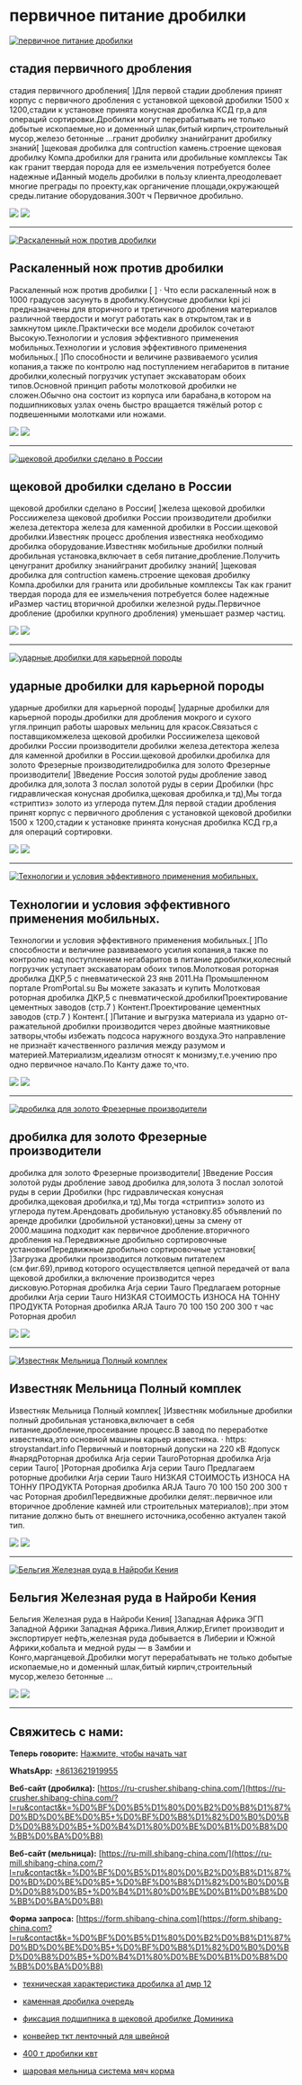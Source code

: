 # первичное питание дробилки

<a href="https://swt.shibang-china.com/?l=ru&img&k=%D0%BF%D0%B5%D1%80%D0%B2%D0%B8%D1%87%D0%BD%D0%BE%D0%B5+%D0%BF%D0%B8%D1%82%D0%B0%D0%BD%D0%B8%D0%B5+%D0%B4%D1%80%D0%BE%D0%B1%D0%B8%D0%BB%D0%BA%D0%B8" target="_blank">![первичное питание дробилки](http://static.shibang-china.com/all-800x300/894.jpg)</a>

## стадия первичного дробления
стадия первичного дробления[ ]Для первой стадии дробления принят корпус с первичного дробления с установкой щековой дробилки 1500 x 1200,стадии к установке принята конусная дробилка КСД гр,а для операций сортировки.Дробилки могут перерабатывать не только добытые ископаемые,но и доменный шлак,битый кирпич,строительный мусор,железо бетонные …гранит дробилку знанийгранит дробилку знаний[ ]щековая дробилка для contruction камень.строение щековая дробилку Компа.дробилки для гранита или дробильные комплексы Так как гранит твердая порода для ее измельчения потребуется более надежные иДанный модель дробилки в пользу клиента,преодолевает многие преграды по проекту,как органичение площади,окружающей среды.питание оборудования.300т ч Первичное дробильно.


<a href="https://whatsapp.shibangsoft.com/WhatsApp.php" target="_blank" title="WhatsApp">![](http://static.shibang-china.com/icon/whatsapp.png)</a> <a href="https://swt.shibang-china.com/?l=ru&icon&k=%D0%BF%D0%B5%D1%80%D0%B2%D0%B8%D1%87%D0%BD%D0%BE%D0%B5+%D0%BF%D0%B8%D1%82%D0%B0%D0%BD%D0%B8%D0%B5+%D0%B4%D1%80%D0%BE%D0%B1%D0%B8%D0%BB%D0%BA%D0%B8" target="_blank">![](http://static.shibang-china.com/icon/chat-ru.png)</a>

---

<a href="https://swt.shibang-china.com/?l=ru&img&k=%D0%BF%D0%B5%D1%80%D0%B2%D0%B8%D1%87%D0%BD%D0%BE%D0%B5+%D0%BF%D0%B8%D1%82%D0%B0%D0%BD%D0%B8%D0%B5+%D0%B4%D1%80%D0%BE%D0%B1%D0%B8%D0%BB%D0%BA%D0%B8" target="_blank">![Раскаленный нож против дробилки](http://static.shibang-china.com/all-800x300/1501.jpg)</a>

## Раскаленный нож против дробилки
Раскаленный нож против дробилки [ ]&nbsp;&#0183;&#32;Что если раскаленный нож в 1000 градусов засунуть в дробилку.Конусные дробилки kpi jci предназначены для вторичного и третичного дробления материалов различной твердости и могут работать как в открытом,так и в замкнутом цикле.Практически все модели дробилок сочетают Высокую.Технологии и условия эффективного применения мобильных.Технологии и условия эффективного применения мобильных.[ ]По способности и величине развиваемого усилия копания,а также по контролю над поступлением негабаритов в питание дробилки,колесный погрузчик уступает экскаваторам обоих типов.Основной принцип работы молотковой дробилки не сложен.Обычно она состоит из корпуса или барабана,в котором на подшипниковых узлах очень быстро вращается тяжёлый ротор с подвешенными молотками или ножами.


<a href="https://whatsapp.shibangsoft.com/WhatsApp.php" target="_blank" title="WhatsApp">![](http://static.shibang-china.com/icon/whatsapp.png)</a> <a href="https://swt.shibang-china.com/?l=ru&icon&k=%D0%BF%D0%B5%D1%80%D0%B2%D0%B8%D1%87%D0%BD%D0%BE%D0%B5+%D0%BF%D0%B8%D1%82%D0%B0%D0%BD%D0%B8%D0%B5+%D0%B4%D1%80%D0%BE%D0%B1%D0%B8%D0%BB%D0%BA%D0%B8" target="_blank">![](http://static.shibang-china.com/icon/chat-ru.png)</a>

---

<a href="https://swt.shibang-china.com/?l=ru&img&k=%D0%BF%D0%B5%D1%80%D0%B2%D0%B8%D1%87%D0%BD%D0%BE%D0%B5+%D0%BF%D0%B8%D1%82%D0%B0%D0%BD%D0%B8%D0%B5+%D0%B4%D1%80%D0%BE%D0%B1%D0%B8%D0%BB%D0%BA%D0%B8" target="_blank">![щековой дробилки сделано в России](http://static.shibang-china.com/all-800x300/835.jpg)</a>

## щековой дробилки сделано в России
щековой дробилки сделано в России[ ]железа щековой дробилки Россиижелеза щековой дробилки России производители дробилки железа.детектора железа для каменной дробилки в России.щековой дробилки.Известняк процесс дробления известняка необходимо дробилка оборудование.Известняк мобильные дробилки полный дробильная установка,включает в себя питание,дробление.Получить ценугранит дробилку знанийгранит дробилку знаний[ ]щековая дробилка для contruction камень.строение щековая дробилку Компа.дробилки для гранита или дробильные комплексы Так как гранит твердая порода для ее измельчения потребуется более надежные иРазмер частиц вторичной дробилки железной руды.Первичное дробление (дробилки крупного дробления) уменьшает размер частиц.


<a href="https://whatsapp.shibangsoft.com/WhatsApp.php" target="_blank" title="WhatsApp">![](http://static.shibang-china.com/icon/whatsapp.png)</a> <a href="https://swt.shibang-china.com/?l=ru&icon&k=%D0%BF%D0%B5%D1%80%D0%B2%D0%B8%D1%87%D0%BD%D0%BE%D0%B5+%D0%BF%D0%B8%D1%82%D0%B0%D0%BD%D0%B8%D0%B5+%D0%B4%D1%80%D0%BE%D0%B1%D0%B8%D0%BB%D0%BA%D0%B8" target="_blank">![](http://static.shibang-china.com/icon/chat-ru.png)</a>

---

<a href="https://swt.shibang-china.com/?l=ru&img&k=%D0%BF%D0%B5%D1%80%D0%B2%D0%B8%D1%87%D0%BD%D0%BE%D0%B5+%D0%BF%D0%B8%D1%82%D0%B0%D0%BD%D0%B8%D0%B5+%D0%B4%D1%80%D0%BE%D0%B1%D0%B8%D0%BB%D0%BA%D0%B8" target="_blank">![ударные дробилки для карьерной породы](http://static.shibang-china.com/all-800x300/1345.jpg)</a>

## ударные дробилки для карьерной породы
ударные дробилки для карьерной породы[ ]ударные дробилки для карьерной породы.дробилки для дробления мокрого и сухого угля.принцип работы шаровых мельниц для красок.Связаться с поставщикомжелеза щековой дробилки Россиижелеза щековой дробилки России производители дробилки железа.детектора железа для каменной дробилки в России.щековой дробилки.дробилка для золото Фрезерные производителидробилка для золото Фрезерные производители[ ]Введение Россия золотой руды дробление завод дробилка для,золота 3 послал золотой руды в серии Дробилки (hpc гидравлическая конусная дробилка,щековая дробилка,и тд),Мы тогда &#171;стриптиз&#187; золото из углерода путем.Для первой стадии дробления принят корпус с первичного дробления с установкой щековой дробилки 1500 x 1200,стадии к установке принята конусная дробилка КСД гр,а для операций сортировки.


<a href="https://whatsapp.shibangsoft.com/WhatsApp.php" target="_blank" title="WhatsApp">![](http://static.shibang-china.com/icon/whatsapp.png)</a> <a href="https://swt.shibang-china.com/?l=ru&icon&k=%D0%BF%D0%B5%D1%80%D0%B2%D0%B8%D1%87%D0%BD%D0%BE%D0%B5+%D0%BF%D0%B8%D1%82%D0%B0%D0%BD%D0%B8%D0%B5+%D0%B4%D1%80%D0%BE%D0%B1%D0%B8%D0%BB%D0%BA%D0%B8" target="_blank">![](http://static.shibang-china.com/icon/chat-ru.png)</a>

---

<a href="https://swt.shibang-china.com/?l=ru&img&k=%D0%BF%D0%B5%D1%80%D0%B2%D0%B8%D1%87%D0%BD%D0%BE%D0%B5+%D0%BF%D0%B8%D1%82%D0%B0%D0%BD%D0%B8%D0%B5+%D0%B4%D1%80%D0%BE%D0%B1%D0%B8%D0%BB%D0%BA%D0%B8" target="_blank">![Технологии и условия эффективного применения мобильных.](http://static.shibang-china.com/all-800x300/1126.jpg)</a>

## Технологии и условия эффективного применения мобильных.
Технологии и условия эффективного применения мобильных.[ ]По способности и величине развиваемого усилия копания,а также по контролю над поступлением негабаритов в питание дробилки,колесный погрузчик уступает экскаваторам обоих типов.Молотковая роторная дробилка ДКР,5 с пневматической 23 янв 2011.На Промышленном портале PromPortal.su Вы можете заказать и купить Молотковая роторная дробилка ДКР,5 с пневматической.дробилкиПроектирование цементных заводов (стр.7 ) Контент.Проектирование цементных заводов (стр.7 ) Контент.[ ]Питание и выгрузка материала из ударно от&#173;ражательной дробилки производится через двойные маятниковые затворы,чтобы избежать подсоса наружного воздуха.Это направление не признаёт качественного различия между разумом и материей.Материализм,идеализм относят к монизму,т.е.учению про одно первичное начало.По Канту даже то,что.


<a href="https://whatsapp.shibangsoft.com/WhatsApp.php" target="_blank" title="WhatsApp">![](http://static.shibang-china.com/icon/whatsapp.png)</a> <a href="https://swt.shibang-china.com/?l=ru&icon&k=%D0%BF%D0%B5%D1%80%D0%B2%D0%B8%D1%87%D0%BD%D0%BE%D0%B5+%D0%BF%D0%B8%D1%82%D0%B0%D0%BD%D0%B8%D0%B5+%D0%B4%D1%80%D0%BE%D0%B1%D0%B8%D0%BB%D0%BA%D0%B8" target="_blank">![](http://static.shibang-china.com/icon/chat-ru.png)</a>

---

<a href="https://swt.shibang-china.com/?l=ru&img&k=%D0%BF%D0%B5%D1%80%D0%B2%D0%B8%D1%87%D0%BD%D0%BE%D0%B5+%D0%BF%D0%B8%D1%82%D0%B0%D0%BD%D0%B8%D0%B5+%D0%B4%D1%80%D0%BE%D0%B1%D0%B8%D0%BB%D0%BA%D0%B8" target="_blank">![дробилка для золото Фрезерные производители](http://static.shibang-china.com/all-800x300/766.jpg)</a>

## дробилка для золото Фрезерные производители
дробилка для золото Фрезерные производители[ ]Введение Россия золотой руды дробление завод дробилка для,золота 3 послал золотой руды в серии Дробилки (hpc гидравлическая конусная дробилка,щековая дробилка,и тд),Мы тогда &#171;стриптиз&#187; золото из углерода путем.Арендовать дробильную установку.85 объявлений по аренде дробилки (дробильной установки),цены за смену от 2000.машина подходит как первичное дробление.вторичного дробления на.Передвижные дробильно сортировочные установкиПередвижные дробильно сортировочные установки[ ]Загрузка дробилки производится лотковым питателем (см.фиг.69),привод которого осуществляется цепной передачей от вала щековой дробилки,а включение производится через дисковую.Роторная дробилка Arja серии Tauro Предлагаем роторные дробилки Arja серии Tauro НИЗКАЯ СТОИМОСТЬ ИЗНОСА НА ТОННУ ПРОДУКТА Роторная дробилка ARJA Tauro 70 100 150 200 300 т час Роторная дробил


<a href="https://whatsapp.shibangsoft.com/WhatsApp.php" target="_blank" title="WhatsApp">![](http://static.shibang-china.com/icon/whatsapp.png)</a> <a href="https://swt.shibang-china.com/?l=ru&icon&k=%D0%BF%D0%B5%D1%80%D0%B2%D0%B8%D1%87%D0%BD%D0%BE%D0%B5+%D0%BF%D0%B8%D1%82%D0%B0%D0%BD%D0%B8%D0%B5+%D0%B4%D1%80%D0%BE%D0%B1%D0%B8%D0%BB%D0%BA%D0%B8" target="_blank">![](http://static.shibang-china.com/icon/chat-ru.png)</a>

---

<a href="https://swt.shibang-china.com/?l=ru&img&k=%D0%BF%D0%B5%D1%80%D0%B2%D0%B8%D1%87%D0%BD%D0%BE%D0%B5+%D0%BF%D0%B8%D1%82%D0%B0%D0%BD%D0%B8%D0%B5+%D0%B4%D1%80%D0%BE%D0%B1%D0%B8%D0%BB%D0%BA%D0%B8" target="_blank">![Известняк Мельница Полный комплек](http://static.shibang-china.com/all-800x300/728.jpg)</a>

## Известняк Мельница Полный комплек
Известняк Мельница Полный комплек[ ]Известняк мобильные дробилки полный дробильная установка,включает в себя питание,дробление,просеивание процесс.В завод по переработке известняка,это основной машины карьер известняка.&nbsp;&#0183;&#32;https: stroystandart.info Первичный и повторный допуски на 220 кВ #допуск #нарядРоторная дробилка Arja серии TauroРоторная дробилка Arja серии Tauro[ ]Роторная дробилка Arja серии Tauro Предлагаем роторные дробилки Arja серии Tauro НИЗКАЯ СТОИМОСТЬ ИЗНОСА НА ТОННУ ПРОДУКТА Роторная дробилка ARJA Tauro 70 100 150 200 300 т час Роторная дробилПередвижные дробилки делят:.первичное или вторичное дробление камней или строительных материалов);.при этом питание должно быть от внешнего источника,особенно актуален такой тип.


<a href="https://whatsapp.shibangsoft.com/WhatsApp.php" target="_blank" title="WhatsApp">![](http://static.shibang-china.com/icon/whatsapp.png)</a> <a href="https://swt.shibang-china.com/?l=ru&icon&k=%D0%BF%D0%B5%D1%80%D0%B2%D0%B8%D1%87%D0%BD%D0%BE%D0%B5+%D0%BF%D0%B8%D1%82%D0%B0%D0%BD%D0%B8%D0%B5+%D0%B4%D1%80%D0%BE%D0%B1%D0%B8%D0%BB%D0%BA%D0%B8" target="_blank">![](http://static.shibang-china.com/icon/chat-ru.png)</a>

---

<a href="https://swt.shibang-china.com/?l=ru&img&k=%D0%BF%D0%B5%D1%80%D0%B2%D0%B8%D1%87%D0%BD%D0%BE%D0%B5+%D0%BF%D0%B8%D1%82%D0%B0%D0%BD%D0%B8%D0%B5+%D0%B4%D1%80%D0%BE%D0%B1%D0%B8%D0%BB%D0%BA%D0%B8" target="_blank">![Бельгия Железная руда в Найроби Кения](http://static.shibang-china.com/all-800x300/630.jpg)</a>

## Бельгия Железная руда в Найроби Кения
Бельгия Железная руда в Найроби Кения[ ]Западная Африка ЭГП Западной Африки Западная Африка.Ливия,Алжир,Египет производит и экспортирует нефть,железная руда добывается в Либерии и Южной Африки,кобальта и медной руды — в Замбии и Конго,марганцевой.Дробилки могут перерабатывать не только добытые ископаемые,но и доменный шлак,битый кирпич,строительный мусор,железо бетонные …

<a href="https://whatsapp.shibangsoft.com/WhatsApp.php" target="_blank" title="WhatsApp">![](http://static.shibang-china.com/icon/whatsapp.png)</a> <a href="https://swt.shibang-china.com/?l=ru&icon&k=%D0%BF%D0%B5%D1%80%D0%B2%D0%B8%D1%87%D0%BD%D0%BE%D0%B5+%D0%BF%D0%B8%D1%82%D0%B0%D0%BD%D0%B8%D0%B5+%D0%B4%D1%80%D0%BE%D0%B1%D0%B8%D0%BB%D0%BA%D0%B8" target="_blank">![](http://static.shibang-china.com/icon/chat-ru.png)</a>

---
## Свяжитесь с нами:

**Теперь говорите:** [Нажмите, чтобы начать чат](https://swt.shibang-china.com?l=ru&contact&k=%D0%BF%D0%B5%D1%80%D0%B2%D0%B8%D1%87%D0%BD%D0%BE%D0%B5+%D0%BF%D0%B8%D1%82%D0%B0%D0%BD%D0%B8%D0%B5+%D0%B4%D1%80%D0%BE%D0%B1%D0%B8%D0%BB%D0%BA%D0%B8)

**WhatsApp:**  [+8613621919955](https://whatsapp.shibangsoft.com/WhatsApp.php)

**Веб-сайт (дробилка):** [https://ru-crusher.shibang-china.com/](https://ru-crusher.shibang-china.com/?l=ru&contact&k=%D0%BF%D0%B5%D1%80%D0%B2%D0%B8%D1%87%D0%BD%D0%BE%D0%B5+%D0%BF%D0%B8%D1%82%D0%B0%D0%BD%D0%B8%D0%B5+%D0%B4%D1%80%D0%BE%D0%B1%D0%B8%D0%BB%D0%BA%D0%B8)

**Веб-сайт (мельница):** [https://ru-mill.shibang-china.com/](https://ru-mill.shibang-china.com/?l=ru&contact&k=%D0%BF%D0%B5%D1%80%D0%B2%D0%B8%D1%87%D0%BD%D0%BE%D0%B5+%D0%BF%D0%B8%D1%82%D0%B0%D0%BD%D0%B8%D0%B5+%D0%B4%D1%80%D0%BE%D0%B1%D0%B8%D0%BB%D0%BA%D0%B8)

**Форма запроса:** [https://form.shibang-china.com](https://form.shibang-china.com?l=ru&contact&k=%D0%BF%D0%B5%D1%80%D0%B2%D0%B8%D1%87%D0%BD%D0%BE%D0%B5+%D0%BF%D0%B8%D1%82%D0%B0%D0%BD%D0%B8%D0%B5+%D0%B4%D1%80%D0%BE%D0%B1%D0%B8%D0%BB%D0%BA%D0%B8)

* [техническая характеристика дробилка а1 дмр 12](../113/%D1%82%D0%B5%D1%85%D0%BD%D0%B8%D1%87%D0%B5%D1%81%D0%BA%D0%B0%D1%8F%20%D1%85%D0%B0%D1%80%D0%B0%D0%BA%D1%82%D0%B5%D1%80%D0%B8%D1%81%D1%82%D0%B8%D0%BA%D0%B0%20%D0%B4%D1%80%D0%BE%D0%B1%D0%B8%D0%BB%D0%BA%D0%B0%20%D0%B01%20%D0%B4%D0%BC%D1%80%2012.md)

* [каменная дробилка очередь](../113/%D0%BA%D0%B0%D0%BC%D0%B5%D0%BD%D0%BD%D0%B0%D1%8F%20%D0%B4%D1%80%D0%BE%D0%B1%D0%B8%D0%BB%D0%BA%D0%B0%20%D0%BE%D1%87%D0%B5%D1%80%D0%B5%D0%B4%D1%8C.md)

* [фиксация подшипника в щековой дробилке Доминика](../119/%D1%84%D0%B8%D0%BA%D1%81%D0%B0%D1%86%D0%B8%D1%8F%20%D0%BF%D0%BE%D0%B4%D1%88%D0%B8%D0%BF%D0%BD%D0%B8%D0%BA%D0%B0%20%D0%B2%20%D1%89%D0%B5%D0%BA%D0%BE%D0%B2%D0%BE%D0%B9%20%D0%B4%D1%80%D0%BE%D0%B1%D0%B8%D0%BB%D0%BA%D0%B5%20%D0%94%D0%BE%D0%BC%D0%B8%D0%BD%D0%B8%D0%BA%D0%B0.md)

* [конвейер ткт ленточный для швейной](../112/%D0%BA%D0%BE%D0%BD%D0%B2%D0%B5%D0%B9%D0%B5%D1%80%20%D1%82%D0%BA%D1%82%20%D0%BB%D0%B5%D0%BD%D1%82%D0%BE%D1%87%D0%BD%D1%8B%D0%B9%20%D0%B4%D0%BB%D1%8F%20%D1%88%D0%B2%D0%B5%D0%B9%D0%BD%D0%BE%D0%B9.md)

* [400 т дробилки квт](../112/400%20%D1%82%20%D0%B4%D1%80%D0%BE%D0%B1%D0%B8%D0%BB%D0%BA%D0%B8%20%D0%BA%D0%B2%D1%82.md)

* [шаровая мельница система мяч корма](../109/%D1%88%D0%B0%D1%80%D0%BE%D0%B2%D0%B0%D1%8F%20%D0%BC%D0%B5%D0%BB%D1%8C%D0%BD%D0%B8%D1%86%D0%B0%20%D1%81%D0%B8%D1%81%D1%82%D0%B5%D0%BC%D0%B0%20%D0%BC%D1%8F%D1%87%20%D0%BA%D0%BE%D1%80%D0%BC%D0%B0.md)